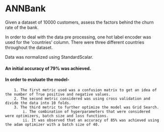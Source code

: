 # ANNBank
Given a dataset of 10000 customers, assess the factors behind the churn rate of the bank.

In order to deal with the data pre processing, one hot label encoder was used for the 'countries' column. There were three different countries throughout the dataset. 

Data was normalized using StandardScalar. 

#### An initial accuracy of 79% was achieved. 

#### In order to evaluate the model- 
        1. The first metric used was a confusion matrix to get an idea of the number of True positive and negative values. 
        2. The second metric considered was using cross validation and divide the data into 10 folds. 
        3. The third metric to further optimize the model was Grid Search. 
            i. The combination of hyperparameters that were considered were optimizers, batch size and loss functions.
            ii. It was observed that an accuracy of 85% was achieved using the adam optimizer with a batch size of 40. 
